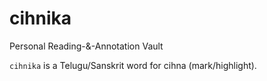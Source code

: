 # cihnika
Personal Reading-&-Annotation Vault

`cihnika` is a Telugu/Sanskrit word for cihna (mark/highlight).
